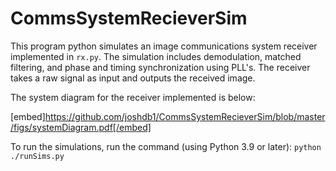 # CommsSystemRecieverSim

This program python simulates an image communications system receiver implemented in `rx.py`. The simulation includes demodulation, matched filtering, and phase and timing synchronization using PLL's. The receiver takes a raw signal as input and outputs the received image.

The system diagram for the receiver implemented is below:

[embed]https://github.com/joshdb1/CommsSystemRecieverSim/blob/master/figs/systemDiagram.pdf[/embed]

To run the simulations, run the command (using Python 3.9 or later): `python ./runSims.py`
